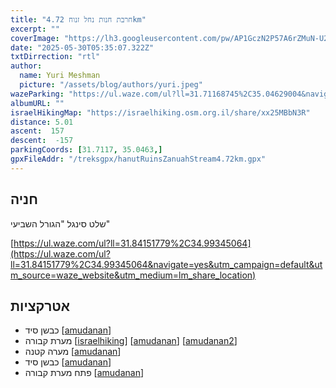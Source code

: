 ```yaml
---
title: "חרבת חנות נחל זנוח 4.72km"
excerpt: ""
coverImage: "https://lh3.googleusercontent.com/pw/AP1GczN2P57A6rZMuN-U2D-Ad0HuQuyfh0JS0h_siA7qsypnajkJn2r8EqLdjn7HDk32txkuF32YwDqVrC7N7EGhRbEVmSKK-EF1Le7DcSKoJnNJcfNz3tHq=w1300-h630"
date: "2025-05-30T05:35:07.322Z"
txtDirrection: "rtl"
author:
  name: Yuri Meshman
  picture: "/assets/blog/authors/yuri.jpeg"
wazeParking: "https://ul.waze.com/ul?ll=31.71168745%2C35.04629004&navigate=yes&utm_campaign=default&utm_source=waze_website&utm_medium=lm_share_location"
albumURL: ""
israelHikingMap: "https://israelhiking.osm.org.il/share/xx25MBbN3R"
distance: 5.01  
ascent:  157
descent:  -157
parkingCoords: [31.7117, 35.0463,]
gpxFileAddr: "/treksgpx/hanutRuinsZanuahStream4.72km.gpx"
---
```

## חניה
שלט סינגל "הגורל השביעי"

[https://ul.waze.com/ul?ll=31.84151779%2C34.99345064](https://ul.waze.com/ul?ll=31.84151779%2C34.99345064&navigate=yes&utm_campaign=default&utm_source=waze_website&utm_medium=lm_share_location)

## אטרקציות
- כבשן סיד \[[amudanan](https://amudanan.co.il/#!wiki=P496949)\]
- מערת קבורה \[[israelhiking](https://israelhiking.osm.org.il/poi/OSM/node_9129464817)\]
\[[amudanan](https://amudanan.co.il/#!wiki=P250195)\] \[[amudanan2](https://amudanan.co.il/#!wiki=P583116)\]
- מערה קטנה \[[amudanan](https://amudanan.co.il/#!wiki=P723335)\]
- כבשן סיד \[[amudanan](https://amudanan.co.il/#!wiki=P86399)\]
- פתח מערת קבורה \[[amudanan](https://amudanan.co.il/#!wiki=P795158)\]
